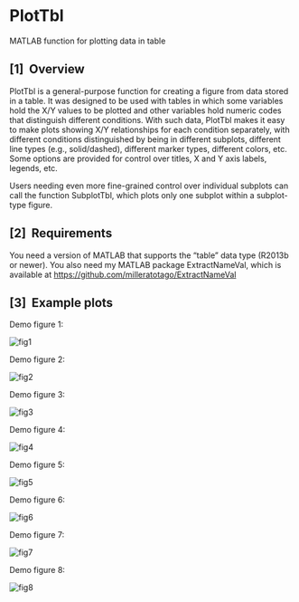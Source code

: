 # PlotTbl
MATLAB function for plotting data in table

[1]  Overview
------------------------

<div class="p">

</div>

PlotTbl is a general-purpose function for creating a figure from data
stored in a table. It was designed to be used with tables in which some
variables hold the X/Y values to be plotted and other variables hold
numeric codes that distinguish different conditions. With such data,
PlotTbl makes it easy to make plots showing X/Y relationships for each
condition separately, with different conditions distinguished by being
in different subplots, different line types (e.g., solid/dashed),
different marker types, different colors, etc. Some options are provided
for control over titles, X and Y axis labels, legends, etc.

<div class="p">

</div>

Users needing even more fine-grained control over individual subplots
can call the function SubplotTbl, which plots only one subplot within a
subplot-type figure.

<div class="p">

</div>

[2]  Requirements
----------------------------

<div class="p">

</div>

You need a version of MATLAB that supports the “table” data type (R2013b or newer).
You also need my MATLAB package ExtractNameVal, which is available at
https://github.com/milleratotago/ExtractNameVal

<div class="p">

[3]  Example plots
----------------------------

Demo figure 1:

![fig1](https://user-images.githubusercontent.com/18093640/30787930-220c45f2-a1f0-11e7-9089-8f521597955c.jpg)

Demo figure 2:

![fig2](https://user-images.githubusercontent.com/18093640/30787960-c568ad44-a1f0-11e7-89cd-0b0689b5f344.jpg)

Demo figure 3:

![fig3](https://user-images.githubusercontent.com/18093640/30787969-cedf75b0-a1f0-11e7-8eea-e8d416dd0823.jpg)

Demo figure 4:

![fig4](https://user-images.githubusercontent.com/18093640/30787968-cedf12f0-a1f0-11e7-8a2a-1364123f91bb.jpg)

Demo figure 5:

![fig5](https://user-images.githubusercontent.com/18093640/30787967-cedec6ba-a1f0-11e7-8434-2cd604f17d99.jpg)

Demo figure 6:

![fig6](https://user-images.githubusercontent.com/18093640/30787970-cedf9db0-a1f0-11e7-8988-a6c3c63e4aa2.jpg)

Demo figure 7:

![fig7](https://user-images.githubusercontent.com/18093640/30787966-cedea9f0-a1f0-11e7-99f1-7db57f1f0c39.jpg)

Demo figure 8:

![fig8](https://user-images.githubusercontent.com/18093640/30787965-cede3df8-a1f0-11e7-8813-98c15bfa26f7.jpg)

